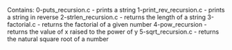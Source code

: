 Contains:
0-puts_recursion.c - prints a string
1-print_rev_recursion.c - prints a string in reverse
2-strlen_recursion.c - returns the length of a string
3-factorial.c - returns the factorial of a given number
4-pow_recursion - returns the value of x raised to the power of y
5-sqrt_recursion.c - returns the natural square root of a number
